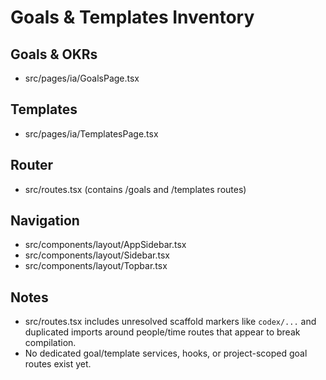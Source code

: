 # Goals & Templates Inventory

## Goals & OKRs
- src/pages/ia/GoalsPage.tsx

## Templates
- src/pages/ia/TemplatesPage.tsx

## Router
- src/routes.tsx (contains /goals and /templates routes)

## Navigation
- src/components/layout/AppSidebar.tsx
- src/components/layout/Sidebar.tsx
- src/components/layout/Topbar.tsx

## Notes
- src/routes.tsx includes unresolved scaffold markers like `codex/...` and duplicated imports around people/time routes that appear to break compilation.
- No dedicated goal/template services, hooks, or project-scoped goal routes exist yet.
